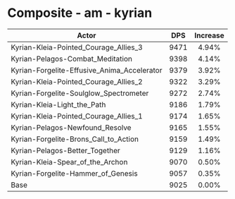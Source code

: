 # Composite - am - kyrian
| Actor | DPS | Increase |
|---|:---:|:---:|
|Kyrian-Kleia-Pointed_Courage_Allies_3|9471|4.94%|
|Kyrian-Pelagos-Combat_Meditation|9398|4.14%|
|Kyrian-Forgelite-Effusive_Anima_Accelerator|9379|3.92%|
|Kyrian-Kleia-Pointed_Courage_Allies_2|9322|3.29%|
|Kyrian-Forgelite-Soulglow_Spectrometer|9272|2.74%|
|Kyrian-Kleia-Light_the_Path|9186|1.79%|
|Kyrian-Kleia-Pointed_Courage_Allies_1|9174|1.65%|
|Kyrian-Pelagos-Newfound_Resolve|9165|1.55%|
|Kyrian-Forgelite-Brons_Call_to_Action|9159|1.49%|
|Kyrian-Pelagos-Better_Together|9129|1.16%|
|Kyrian-Kleia-Spear_of_the_Archon|9070|0.50%|
|Kyrian-Forgelite-Hammer_of_Genesis|9057|0.35%|
|Base|9025|0.00%|
